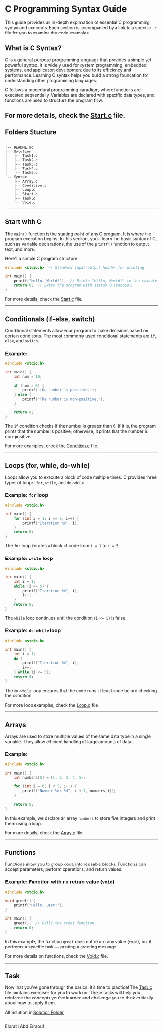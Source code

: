 
# C Programming Syntax Guide

This guide provides an in-depth explanation of essential C programming syntax and concepts. Each section is accompanied by a link to a specific `.c` file for you to examine the code examples.

## What is C Syntax?

C is a general-purpose programming language that provides a simple yet powerful syntax. It is widely used for system programming, embedded systems, and application development due to its efficiency and performance. Learning C syntax helps you build a strong foundation for understanding other programming languages.

C follows a procedural programming paradigm, where functions are executed sequentially. Variables are declared with specific data types, and functions are used to structure the program flow.

For more details, check the [Start.c](Start.c) file.
---

## Folders Stucture

```arduino
.
|-- README.md      
|-- Solution       
|   |-- Task1.c   
|   |-- Task2.c    
|   |-- Task3.c    
|   |-- Task4.c    
|   `-- Task5.c    
`-- Syntax
    |-- Array.c    
    |-- Condition.c
    |-- Loop.c     
    |-- Start.c    
    |-- Task.c
    `-- Void.c
```

---

## Start with C

The `main()` function is the starting point of any C program. It is where the program execution begins. In this section, you'll learn the basic syntax of C, such as variable declarations, the use of the `printf()` function to output text, and more.

Here’s a simple C program structure:

```c
#include <stdio.h>  // Standard input-output header for printing

int main() {
    printf("Hello, World!");  // Prints "Hello, World!" to the console
    return 0;  // Exits the program with status 0 (success)
}
```

For more details, check the [Start.c](Syntax/Start.c) file.

---

## Conditionals (if-else, switch)

Conditional statements allow your program to make decisions based on certain conditions. The most commonly used conditional statements are `if`, `else`, and `switch`.

### Example:

```c
#include <stdio.h>

int main() {
    int num = 10;

    if (num > 0) {
        printf("The number is positive.");
    } else {
        printf("The number is non-positive.");
    }

    return 0;
}
```

The `if` condition checks if the number is greater than 0. If it is, the program prints that the number is positive; otherwise, it prints that the number is non-positive.

For more examples, check the [Condition.c](Syntax/Condition.c) file.

---

## Loops (for, while, do-while)

Loops allow you to execute a block of code multiple times. C provides three types of loops: `for`, `while`, and `do-while`.

### Example: `for` loop

```c
#include <stdio.h>

int main() {
    for (int i = 1; i <= 5; i++) {
        printf("Iteration %d", i);
    }
    return 0;
}
```

The `for` loop iterates a block of code from `i = 1` to `i = 5`.

### Example: `while` loop

```c
#include <stdio.h>

int main() {
    int i = 1;
    while (i <= 5) {
        printf("Iteration %d", i);
        i++;
    }
    return 0;
}
```

The `while` loop continues until the condition (`i <= 5`) is false.

### Example: `do-while` loop

```c
#include <stdio.h>

int main() {
    int i = 1;
    do {
        printf("Iteration %d", i);
        i++;
    } while (i <= 5);
    return 0;
}
```

The `do-while` loop ensures that the code runs at least once before checking the condition.

For more loop examples, check the [Loop.c](Syntax/Loop.c) file.

---

## Arrays

Arrays are used to store multiple values of the same data type in a single variable. They allow efficient handling of large amounts of data.

### Example:

```c
#include <stdio.h>

int main() {
    int numbers[5] = {1, 2, 3, 4, 5};

    for (int i = 0; i < 5; i++) {
        printf("Number %d: %d", i + 1, numbers[i]);
    }
    
    return 0;
}
```

In this example, we declare an array `numbers` to store five integers and print them using a loop.

For more details, check the [Array.c](Syntax/Array.c) file.

---

## Functions

Functions allow you to group code into reusable blocks. Functions can accept parameters, perform operations, and return values.

### Example: Function with no return value (`void`)

```c
#include <stdio.h>

void greet() {
    printf("Hello, User!");
}

int main() {
    greet();  // Calls the greet function
    return 0;
}
```

In this example, the function `greet` does not return any value (`void`), but it performs a specific task — printing a greeting message.

For more details on functions, check the [Void.c](Syntax/Void.c) file.

---

## Task

Now that you’ve gone through the basics, it’s time to practice! The [Task.c](Syntax/Task.c) file contains exercises for you to work on. These tasks will help you reinforce the concepts you've learned and challenge you to think critically about how to apply them.

All Solution in [Solution Folder](Solution)

---

Elorabi Abd Erraouf
